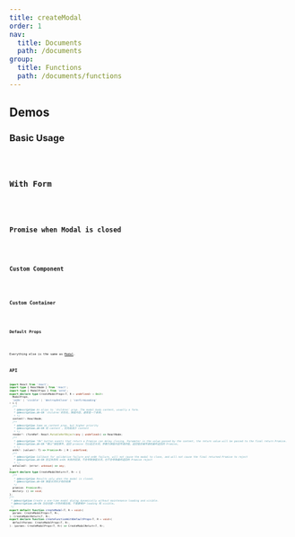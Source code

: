 ```yaml
---
title: createModal
order: 1
nav:
  title: Documents
  path: /documents
group:
  title: Functions
  path: /documents/functions
---
```


## Demos

### Basic Usage

<code title="Basic" src="./demos/basic.tsx" />

### With Form

<code
  title="With Form"
  src="./demos/with-form.tsx"
  desc="Attempts to call `Form`'s `validateFieldsReturnFormatValue` or `validateFields` method when you click Ok button, and its returned value will be passed to `onOk`. If `onOk` returns a promise, Ok button will be loading until the promise done, if rejected, the modal won't close."
/>

### Promise when Modal is closed

<code
  title="Promise"
  src="./demos/with-form-promise.tsx"
  desc="Results only when the modal is closed."
/>

### Custom Component

<code
  title="Custom Component"
  src="./demos/custom-component.tsx"
  desc="Custom Component is treated like a form."
/>

### Custom Container

<code
  title="Custom Container"
  src="./demos/context.tsx"
  desc="Get Context through Custom Container"
/>

### Default Props

<code
  title="Default Props"
  src="./demos/default-props.tsx"
  desc="You can fill some common props in advance to make your code clearer."
/>

Everything else is the same as [Modal](https://ant.design/components/modal/#header).

## API

```ts
import React from 'react';
import type { ReactNode } from 'react';
import type { ModalProps } from 'antd';
export declare type CreateModalProps<T, R = undefined> = Omit<
  ModalProps,
  'onOk' | 'visible' | 'destroyOnClose' | 'confirmLoading'
> & {
  /**
   * @description An alias to `children` prop. The modal body content, usually a form.
   * @description.zh-CN `children`的别名，弹窗内容，通常是一个表单。
   * */
  content?: ReactNode;
  /**
   * @description Same as content prop, but higher priority
   * @description.zh-CN 同 content ，优先级高于 content
   * */
  render?: (formRef: React.MutableRefObject<any | undefined>) => ReactNode;
  /**
   * @description "Ok" button events that return a Promise can delay closing. Parameter is the value passed by the content, the return value will be passed to the final return Promise.
   * @description.zh-CN “确认”按钮事件，返回 promise 可以延迟关闭。参数为弹窗内容传递的值，返回值会被传递给最终返回的 Promise。
   * */
  onOk?: (values?: T) => Promise<R> | R | undefined;
  /**
   * @description Callback for validation failure and onOk failure, will not cause the modal to close, and will not cause the final returned Promise to reject
   * @description.zh-CN 验证失败和 onOk 失败的回调，不会导致弹窗关闭，也不会导致最终返回的 Promise reject
   * */
  onFailed?: (error: unknown) => any;
};
export declare type CreateModalReturn<T, R> = {
  /**
   * @description Results only when the modal is closed.
   * @description.zh-CN 弹窗关闭时才有的结果
   */
  promise: Promise<R>;
  destory: () => void;
};
/**
 * @description Create a one-time modal dialog dynamically without maintenance loading and visible.
 * @description.zh-CN 动态创建一次性的模态框，不需要维护 loading 和 visible。
 */
export default function createModal<T, R = void>(
  params: CreateModalProps<T, R>,
): CreateModalReturn<T, R>;
export declare function createFunctionWithDefaultProps<T, R = void>(
  defaultParams: CreateModalProps<T, R>,
): (params: CreateModalProps<T, R>) => CreateModalReturn<T, R>;
```
